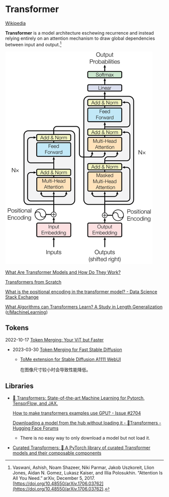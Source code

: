 # Transformer
[Wikipedia](https://en.wikipedia.org/wiki/Transformer_(machine_learning_model))

**Transformer** is a model architecture eschewing recurrence and instead relying entirely on an attention mechanism to draw global dependencies between input and output.[^allyouneed]

![](images/transformer.png)

[What Are Transformer Models and How Do They Work?](https://txt.cohere.com/what-are-transformer-models/)

[Transformers from Scratch](https://e2eml.school/transformers.html)

[What is the positional encoding in the transformer model? - Data Science Stack Exchange](https://datascience.stackexchange.com/questions/51065/what-is-the-positional-encoding-in-the-transformer-model)

[What Algorithms can Transformers Learn? A Study in Length Generalization](https://arxiv.org/abs/2310.16028) ([r/MachineLearning](https://www.reddit.com/r/MachineLearning/comments/17h43e9/r_what_algorithms_can_transformers_learn_a_study/))

## Tokens
2022-10-17 [Token Merging: Your ViT but Faster](https://github.com/facebookresearch/ToMe)
- 2023-03-30 [Token Merging for Fast Stable Diffusion](https://github.com/dbolya/tomesd)
  - [ToMe extension for Stable Diffusion A1111 WebUI](https://github.com/SLAPaper/a1111-sd-webui-tome)

    在图像尺寸较小时会导致性能降低。

## Libraries
- [🤗 Transformers: State-of-the-art Machine Learning for Pytorch, TensorFlow, and JAX.](https://github.com/huggingface/transformers)

  [How to make transformers examples use GPU? - Issue #2704](https://github.com/huggingface/transformers/issues/2704)

  [Downloading a model from the hub without loading it - 🤗Transformers - Hugging Face Forums](https://discuss.huggingface.co/t/downloading-a-model-from-the-hub-without-loading-it/48377)
  - There is no easy way to only download a model but not load it.

- [Curated Transformers: 🤖 A PyTorch library of curated Transformer models and their composable components](https://github.com/explosion/curated-transformers)


[^allyouneed]: Vaswani, Ashish, Noam Shazeer, Niki Parmar, Jakob Uszkoreit, Llion Jones, Aidan N. Gomez, Lukasz Kaiser, and Illia Polosukhin. “Attention Is All You Need.” arXiv, December 5, 2017. [https://doi.org/10.48550/arXiv.1706.03762](https://doi.org/10.48550/arXiv.1706.03762).